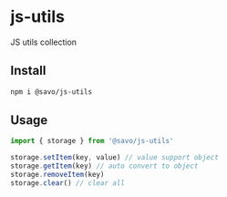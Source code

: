 # js-utils
JS utils collection

## Install
```bash
npm i @savo/js-utils
```

## Usage
```js
import { storage } from '@savo/js-utils'

storage.setItem(key, value) // value support object
storage.getItem(key) // auto convert to object
storage.removeItem(key)
storage.clear() // clear all
```